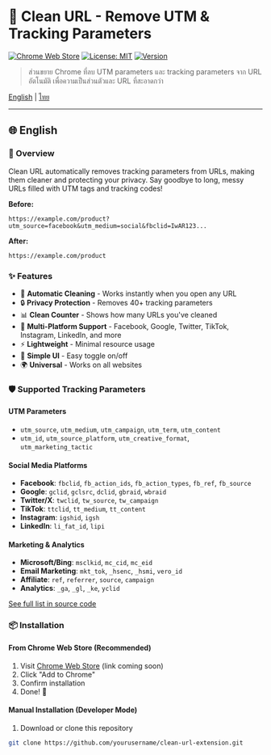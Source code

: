 # 🧹 Clean URL - Remove UTM & Tracking Parameters

[![Chrome Web Store](https://img.shields.io/badge/Chrome-Web%20Store-orange?logo=google-chrome)](https://chrome.google.com/webstore)
[![License: MIT](https://img.shields.io/badge/License-MIT-blue.svg)](LICENSE)
[![Version](https://img.shields.io/badge/version-1.1-green.svg)](manifest.json)

> ส่วนขยาย Chrome ที่ลบ UTM parameters และ tracking parameters จาก URL อัตโนมัติ เพื่อความเป็นส่วนตัวและ URL ที่สะอาดกว่า

[English](#english) | [ไทย](#thai)

---

## <a name="english"></a>🌐 English

### 📖 Overview

Clean URL automatically removes tracking parameters from URLs, making them cleaner and protecting your privacy. Say goodbye to long, messy URLs filled with UTM tags and tracking codes!

**Before:**

`https://example.com/product?utm_source=facebook&utm_medium=social&fbclid=IwAR123...`

**After:**

`https://example.com/product`


### ✨ Features

- 🚀 **Automatic Cleaning** - Works instantly when you open any URL
- 🔒 **Privacy Protection** - Removes 40+ tracking parameters
- 📊 **Clean Counter** - Shows how many URLs you've cleaned
- 🎯 **Multi-Platform Support** - Facebook, Google, Twitter, TikTok, Instagram, LinkedIn, and more
- ⚡ **Lightweight** - Minimal resource usage
- 🎨 **Simple UI** - Easy toggle on/off
- 🌍 **Universal** - Works on all websites

### 🛡️ Supported Tracking Parameters

#### UTM Parameters
- `utm_source`, `utm_medium`, `utm_campaign`, `utm_term`, `utm_content`
- `utm_id`, `utm_source_platform`, `utm_creative_format`, `utm_marketing_tactic`

#### Social Media Platforms
- **Facebook**: `fbclid`, `fb_action_ids`, `fb_action_types`, `fb_ref`, `fb_source`
- **Google**: `gclid`, `gclsrc`, `dclid`, `gbraid`, `wbraid`
- **Twitter/X**: `twclid`, `tw_source`, `tw_campaign`
- **TikTok**: `ttclid`, `tt_medium`, `tt_content`
- **Instagram**: `igshid`, `igsh`
- **LinkedIn**: `li_fat_id`, `lipi`

#### Marketing & Analytics
- **Microsoft/Bing**: `msclkid`, `mc_cid`, `mc_eid`
- **Email Marketing**: `mkt_tok`, `_hsenc`, `_hsmi`, `vero_id`
- **Affiliate**: `ref`, `referrer`, `source`, `campaign`
- **Analytics**: `_ga`, `_gl`, `_ke`, `yclid`

[See full list in source code](background.js)

### 📦 Installation

#### From Chrome Web Store (Recommended)
1. Visit [Chrome Web Store](#) (link coming soon)
2. Click "Add to Chrome"
3. Confirm installation
4. Done! 🎉

#### Manual Installation (Developer Mode)
1. Download or clone this repository
```bash
git clone https://github.com/yourusername/clean-url-extension.git
